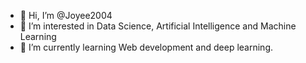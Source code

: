 - 👋 Hi, I’m @Joyee2004
- 👀 I’m interested in Data Science, Artificial Intelligence and Machine Learning
- 🌱 I’m currently learning Web development and deep learning. 



<!---
Joyee2004/Joyee2004 is a ✨ special ✨ repository because its `README.md` (this file) appears on your GitHub profile.
You can click the Preview link to take a look at your changes.
--->
